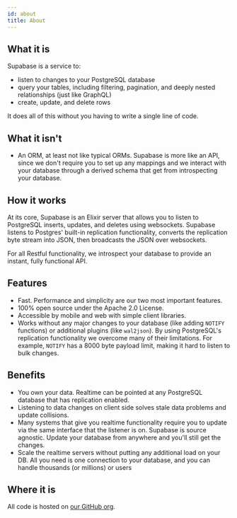```yaml
---
id: about
title: About
---
```


## What it is

Supabase is a service to:

- listen to changes to your PostgreSQL database 
- query your tables, including filtering, pagination, and deeply nested relationships (just like GraphQL)
- create, update, and delete rows

It does all of this without you having to write a single line of code.

## What it isn't

- An ORM, at least not like typical ORMs. Supabase is more like an API, since we don't require you to set up any mappings and we interact with your database through a derived schema that get from introspecting your database.

## How it works 

At its core, Supabase is an Elixir server that allows you to listen to PostgreSQL inserts, updates, and deletes using websockets. Supabase listens to Postgres' built-in replication functionality, converts the replication byte stream into JSON, then broadcasts the JSON over websockets. 

For all Restful functionality, we introspect your database to provide an instant, fully functional API.

## Features

- Fast. Performance and simplicity are our two most important features.
- 100% open source under the Apache 2.0 License.
- Accessible by mobile and web with simple client libraries.
- Works without any major changes to your database (like adding `NOTIFY` functions) or additional plugins (like `wal2json`). By using PostgreSQL's replication functionality we overcome many of their limitations. For example, `NOTIFY` has a 8000 byte payload limit, making it hard to listen to bulk changes.

## Benefits

- You own your data. Realtime can be pointed at any PostgreSQL database that has replication enabled.
- Listening to data changes on client side solves stale data problems and update collisions.
- Many systems that give you realtime functionality require you to update via the same interface that the listener is on. Supabase is source agnostic. Update your database from anywhere and you'll still get the changes.
- Scale the realtime servers without putting any additional load on your DB. All you need is one connection to your database, and you can handle thousands (or millions) or users

## Where it is

All code is hosted on [our GitHub org](https://github.com/supabase).